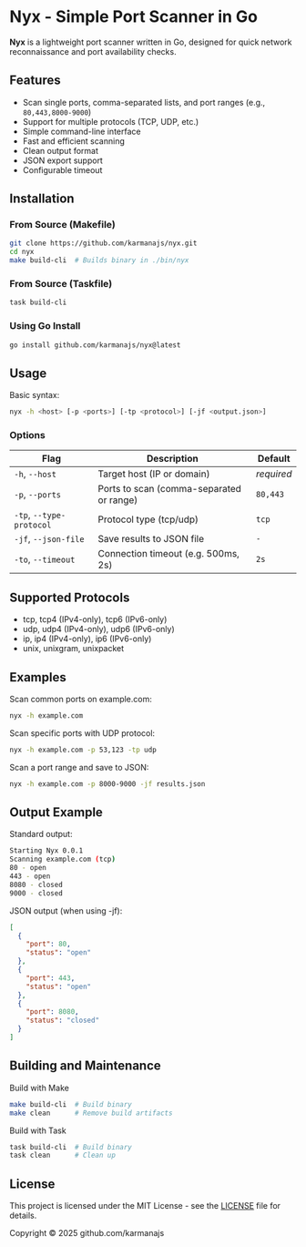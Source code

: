 # Nyx - Simple Port Scanner in Go

**Nyx** is a lightweight port scanner written in Go, designed for quick network reconnaissance and port availability checks.

## Features

- Scan single ports, comma-separated lists, and port ranges (e.g., `80,443,8000-9000`)
- Support for multiple protocols (TCP, UDP, etc.)
- Simple command-line interface
- Fast and efficient scanning
- Clean output format
- JSON export support
- Configurable timeout

## Installation

### From Source (Makefile)
```bash
git clone https://github.com/karmanajs/nyx.git
cd nyx
make build-cli  # Builds binary in ./bin/nyx
```

### From Source (Taskfile)
```bash
task build-cli
```

### Using Go Install
```bash
go install github.com/karmanajs/nyx@latest
```

## Usage

Basic syntax:
```bash
nyx -h <host> [-p <ports>] [-tp <protocol>] [-jf <output.json>]
```

### Options

| Flag               | Description                              | Default   |
|--------------------|------------------------------------------|-----------|
| `-h`, `--host`     | Target host (IP or domain)               | *required*|
| `-p`, `--ports`    | Ports to scan (comma-separated or range) | `80,443`  |
| `-tp`, `--type-protocol` | Protocol type (tcp/udp)            | `tcp`     |
| `-jf`, `--json-file`	| Save results to JSON file	            | `- `      |
| `-to`, `--timeout` 	|Connection timeout (e.g. 500ms, 2s)	| `2s`      |

## Supported Protocols
- tcp, tcp4 (IPv4-only), tcp6 (IPv6-only)
- udp, udp4 (IPv4-only), udp6 (IPv6-only)
- ip, ip4 (IPv4-only), ip6 (IPv6-only)
- unix, unixgram, unixpacket

## Examples

Scan common ports on example.com:
```bash
nyx -h example.com
```

Scan specific ports with UDP protocol:
```bash
nyx -h example.com -p 53,123 -tp udp
```

Scan a port range and save to JSON:
```bash
nyx -h example.com -p 8000-9000 -jf results.json
```

## Output Example
Standard output:
```bash
Starting Nyx 0.0.1
Scanning example.com (tcp)
80 - open
443 - open
8080 - closed
9000 - closed
```
JSON output (when using -jf):
```json
[
  {
    "port": 80,
    "status": "open"
  },
  {
    "port": 443,
    "status": "open"
  },
  {
    "port": 8080,
    "status": "closed"
  }
]
```

## Building and Maintenance
Build with Make
```bash
make build-cli  # Build binary
make clean      # Remove build artifacts
```

Build with Task
```bash
task build-cli  # Build binary
task clean      # Clean up
```

## License
This project is licensed under the MIT License - see the [LICENSE](LICENSE) file for details.

Copyright © 2025 github.com/karmanajs